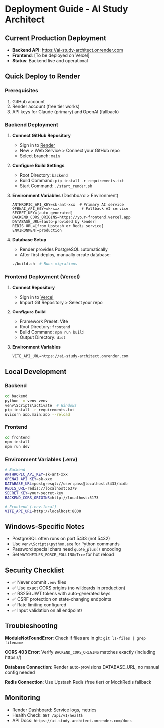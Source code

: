 # Deployment Guide - AI Study Architect

## Current Production Deployment

- **Backend API**: https://ai-study-architect.onrender.com
- **Frontend**: [To be deployed on Vercel]
- **Status**: Backend live and operational

## Quick Deploy to Render

### Prerequisites
1. GitHub account
2. Render account (free tier works)
3. API keys for Claude (primary) and OpenAI (fallback)

### Backend Deployment

1. **Connect GitHub Repository**
   - Sign in to [Render](https://render.com)
   - New > Web Service > Connect your GitHub repo
   - Select branch: `main`

2. **Configure Build Settings**
   - Root Directory: `backend`
   - Build Command: `pip install -r requirements.txt`
   - Start Command: `./start_render.sh`

3. **Environment Variables** (Dashboard > Environment)
   ```
   ANTHROPIC_API_KEY=sk-ant-xxx  # Primary AI service
   OPENAI_API_KEY=sk-xxx          # Fallback AI service
   SECRET_KEY=[auto-generated]
   BACKEND_CORS_ORIGINS=https://your-frontend.vercel.app
   DATABASE_URL=[auto-provided by Render]
   REDIS_URL=[from Upstash or Redis service]
   ENVIRONMENT=production
   ```

4. **Database Setup**
   - Render provides PostgreSQL automatically
   - After first deploy, manually create database:
   ```bash
   ./build.sh  # Runs migrations
   ```

### Frontend Deployment (Vercel)

1. **Connect Repository**
   - Sign in to [Vercel](https://vercel.com)
   - Import Git Repository > Select your repo

2. **Configure Build**
   - Framework Preset: Vite
   - Root Directory: `frontend`
   - Build Command: `npm run build`
   - Output Directory: `dist`

3. **Environment Variables**
   ```
   VITE_API_URL=https://ai-study-architect.onrender.com
   ```

## Local Development

### Backend
```bash
cd backend
python -m venv venv
venv\Scripts\activate  # Windows
pip install -r requirements.txt
uvicorn app.main:app --reload
```

### Frontend
```bash
cd frontend
npm install
npm run dev
```

### Environment Variables (.env)
```bash
# Backend
ANTHROPIC_API_KEY=sk-ant-xxx
OPENAI_API_KEY=sk-xxx
DATABASE_URL=postgresql://user:pass@localhost:5433/aidb
REDIS_URL=redis://localhost:6379
SECRET_KEY=your-secret-key
BACKEND_CORS_ORIGINS=http://localhost:5173

# Frontend (.env.local)
VITE_API_URL=http://localhost:8000
```

## Windows-Specific Notes

- PostgreSQL often runs on port 5433 (not 5432)
- Use `venv\Scripts\python.exe` for Python commands
- Password special chars need `quote_plus()` encoding
- Set `WATCHFILES_FORCE_POLLING=True` for hot reload

## Security Checklist

- ✅ Never commit `.env` files
- ✅ Use exact CORS origins (no wildcards in production)
- ✅ RS256 JWT tokens with auto-generated keys
- ✅ CSRF protection on state-changing endpoints
- ✅ Rate limiting configured
- ✅ Input validation on all endpoints

## Troubleshooting

**ModuleNotFoundError**: Check if files are in git: `git ls-files | grep filename`

**CORS 403 Error**: Verify `BACKEND_CORS_ORIGINS` matches exactly (including https://)

**Database Connection**: Render auto-provisions DATABASE_URL, no manual config needed

**Redis Connection**: Use Upstash Redis (free tier) or MockRedis fallback

## Monitoring

- Render Dashboard: Service logs, metrics
- Health Check: `GET /api/v1/health`
- API Docs: `https://ai-study-architect.onrender.com/docs`